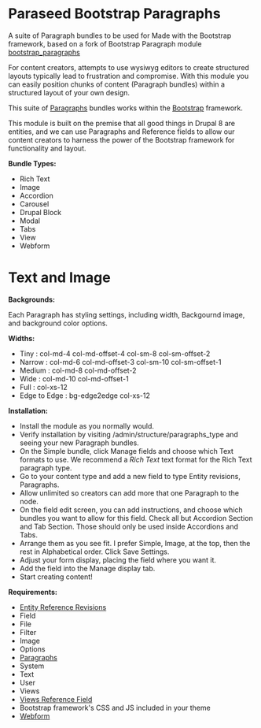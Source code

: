 # Paraseed Bootstrap Paragraphs

A suite of Paragraph bundles to be used for
Made with the Bootstrap framework, based on a fork of Bootstrap Paragraph module
[bootstrap_paragraphs](https://www.drupal.org/project/bootstrap_paragraphs)

For content creators, attempts to use wysiwyg editors to create structured
layouts typically lead to frustration and compromise. With this module you
can easily position chunks of content (Paragraph bundles) within a structured
layout of your own design.

This suite of [Paragraphs](https://www.drupal.org/project/paragraphs) bundles
 works within the [Bootstrap](http://getbootstrap.com) framework.

This module is built on the premise that all good things in Drupal 8 are
entities, and we can use Paragraphs and Reference fields to allow our content
creators to harness the power of the Bootstrap framework for functionality
and layout.

**Bundle Types:**

  * Rich Text
  * Image
  * Accordion
  * Carousel
  * Drupal Block
  * Modal
  * Tabs
  * View
  * Webform
  # Text and Image

**Backgrounds:**

Each Paragraph has styling settings, including width, Backgournd image, and
background color options.

**Widths:**

  * Tiny : col-md-4 col-md-offset-4 col-sm-8 col-sm-offset-2
  * Narrow : col-md-6 col-md-offset-3 col-sm-10 col-sm-offset-1
  * Medium : col-md-8 col-md-offset-2
  * Wide : col-md-10 col-md-offset-1
  * Full : col-xs-12
  * Edge to Edge : bg-edge2edge col-xs-12

**Installation:**

  * Install the module as you normally would.
  * Verify installation by visiting /admin/structure/paragraphs_type and seeing
    your new Paragraph bundles.
  * On the Simple bundle, click Manage fields and choose which Text formats
    to use.  We recommend a *Rich Text* text format for the Rich Text paragraph
    type.
  * Go to your content type and add a new field to type Entity revisions,
    Paragraphs.
  * Allow unlimited so creators can add more that one Paragraph to the node.
  * On the field edit screen, you can add instructions, and choose which bundles
    you want to allow for this field. Check all but Accordion Section and Tab
     Section. Those should only be used inside Accordions and Tabs.
  * Arrange them as you see fit. I prefer Simple, Image, at the top, then the
    rest in Alphabetical order. Click Save Settings.
  * Adjust your form display, placing the field where you want it.
  * Add the field into the Manage display tab.
  * Start creating content!

**Requirements:**

  * [Entity Reference Revisions](https://www.drupal.org/project/entity_reference_revisions)
  * Field
  * File
  * Filter
  * Image
  * Options
  * [Paragraphs](https://www.drupal.org/project/paragraphs)
  * System
  * Text
  * User
  * Views
  * [Views Reference Field](https://www.drupal.org/project/viewsreference)
  * Bootstrap framework's CSS and JS included in your theme
  * [Webform](https://www.drupal.org/project/webform)
